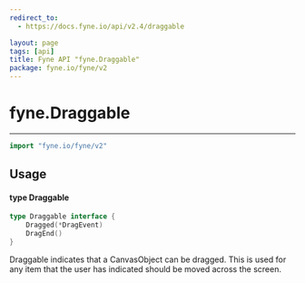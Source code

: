 ```yaml
---
redirect_to:
  - https://docs.fyne.io/api/v2.4/draggable

layout: page
tags: [api]
title: Fyne API "fyne.Draggable"
package: fyne.io/fyne/v2
---
```

# fyne.Draggable
---

```go
import "fyne.io/fyne/v2"
```

## Usage

#### type Draggable

```go
type Draggable interface {
	Dragged(*DragEvent)
	DragEnd()
}
```

Draggable indicates that a CanvasObject can be dragged. This is used for any item that the user has indicated should be moved across the screen.
